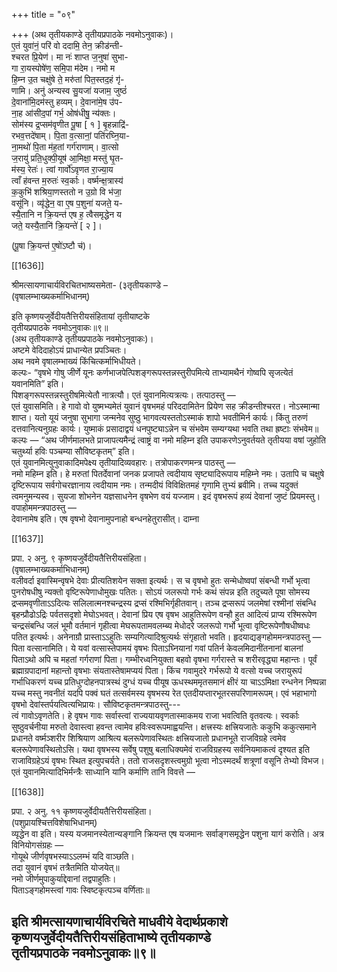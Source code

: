 +++
title = "०९"

+++
(अथ तृतीयकाण्डे तृतीयप्रपाठके नवमोऽनुवाकः)।  
ए॒तं युवा॑नं॒ परि॑ वो ददामि॒ तेन॒ क्रीड॑न्ती-  
श्चरत प्रि॒येण॑। मा नः॑ शाप्त ज॒नुषा॑ सुभा-  
गा रा॒यस्पोषे॑ण॒ समि॒पा म॑देम। नमो म  
हि॒म्न उ॒त चक्षु॑षे ते॒ मरु॑तां पित॒स्तद॒हं गृ॑-  
णामि। अनु॑ अन्यस्व सु॒यजा॑ यजाम॒ जुष्ठं॑  
दे॒वाना॑मि॒दम॑स्तु हव्यम्। दे॒वाना॑मे॒ष उ॑प-  
ना॒ह आ॑सीद॒पां गर्भ॒ ओष॑धीषु॒ न्य॑क्तः।  
सोम॑स्य द्र॒प्सम॑वृणीत पू॒षा [ १ ] बृ॒हन्नाद्रि॑-  
रभव॒त्तदे॑षाम्। पि॒ता व॒त्सानां॒ पति॑रघ्नि॒या-  
ना॒मथो॑ पि॒ता म॑ह॒तां गर्ग॑राणाम्। वा॒त्सो  
ज॒रायु॑ प्रति॒धुक्पी॒यूष॑ आ॒मिक्षा॒ मस्तु॑ घृ॒त-  
म॑स्य॒ रेतः॑। त्वां गार्वो॑ऽवृणत रा॒ज्या॒य  
त्वाँ ह॑वन्त म॒रुतः॑ स्व॒र्काः। वर्ष्मन्क्ष॒त्रास्य॑  
क॒कुभि॑ शश्रिया॒णस्ततो न उ॒ग्रो वि भ॑जा॒  
वसू॑नि। व्यृ॑द्धेन॒ वा ए॒ष प॒शुना॑ यजते॒ य-  
स्यै॒तानि न क्रि॒यन्त॑ एष ह॒ त्वैसमृद्धेन य  
जते॒ यस्यै॒तानि॑ क्रि॒यन्ते॑ [ २ ]।

(पू॒षा क्रि॒यन्त॑ ए॒षो॑ऽष्टौ च॑)।

[[1636]]

श्रीमत्सायणाचार्यविरचितभाष्यसमेता- (३तृतीयकाण्डे –  
(वृषालम्भाख्यकर्माभिधानम्)

इति कृष्णयजुर्वेदीयतैत्तिरीयसंहितायां तृतीयाष्टके  
तृतीयप्रपाठके नवमोऽनुवाकः॥९॥  
(अथ तृतीयकाण्डे तृतीयप्रपाठके नवमोऽनुवाकः)।  
अष्टमे वेदिदाहोऽयं प्राधान्येत प्रपञ्चितः।  
अथ नवमे वृषालम्भाख्यं किंचित्कर्माभिधीयते।  
कल्पः- “वृषभे गोषु जीर्णे यूनः कर्णभाजपेत्पिशङ्गरूपस्तन्नस्तुरीपमित्ये ताभ्यामथैनं गोष्वपि सृजत्येतं यवानमिति” इति।  
पिशङ्गरूपस्तन्नस्तुरीषमित्येतौ नात्रत्यौ। एतं युवानमित्यत्रत्यः। तत्पाठस्तु —  
एतं युवासमिति। हे गावो वो युष्मभ्यमेतं युवानं वृषभमहं परिददामितेन प्रियेण सह क्रीडन्तीश्चरत। नोऽस्मान्मा शाप्त। यतो यूयं जनुषा सुभागा जन्मनेव सुष्ठु भागवत्यस्ततोऽस्माकं शापो भवतीमिर्न कार्यः। किंतु तरुणं दत्तवानित्यनुग्रहः कार्यः। युष्माकं प्रसादाद्वयं धनपुष्ट्याऽन्नेन च संभवेम सम्यग्यथा भवति तथा ह्रष्टाः संभवेम॥  
कल्पः — “अथ जीर्णमालभते प्राजापत्यमैन्द्रं त्वाष्ट्रं वा नमो महिम्न इति उपाकरणेऽनुवर्तयते तृतीयया वषां जुहोति चतुर्थ्या हविः पञ्चम्या सौविष्टकृतम्” इति।  
एतं युवानमित्युनुवाकादिमपेक्ष्य तृतीयादिव्यवहारः। तत्रोपाकरणमन्त्र पाठस्तु —  
नमो महिम्न इति। हे मरुतां पितर्देवानां जनक प्रजापते त्वदीयाय सृष्ट्यादिरूपाय महिम्ने नमः। उतापि च चक्षुषे दृष्टिरूपाय सर्वगोचरज्ञानाय त्वदीयाम नमः। तन्मदीयं विविक्षितमहं गृणामि तुभ्यं ब्रवीमि। तच्च यदुक्तं त्वमनुमन्यस्व। सुयजा शोभनेन यज्ञसाधनेन वृषभेण वयं यज्जाम। इदं वृषभरूपं हव्यं देवानां जुष्टं प्रियमस्तु। वपाहोममन्त्रपाठस्तु —  
देवानामेष इति। एष वृषभो देवानामुपनाहो बन्धनहेतुरासीत्। दाम्ना

[[1637]]

प्रपा. २ अनु. ९ कृष्णयजुर्वेदीयतैत्तिरीयसंहिता।  
(वृषालम्भाख्यकर्माभिधानम्)  
वलीवर्दा इवास्मिन्वृषभे देवाः प्रीत्यतिशयेन सक्ता इत्यर्थः। स च वृषभो हुतः सन्मेधोष्वपां संबन्धी गर्भो भृत्वा पुनरोषधीषु न्यक्तो वृष्टिरूपेणाधोमुखः पतितः। सोऽयं जलरूपो गर्भः कथं संपन्न इति तदुच्यते पूषा सोमस्य द्रप्समवृणीताऽऽदित्यः सलिलात्मनश्चन्द्रस्य द्रप्सं रश्मिभिर्गृहीतवान्। तञ्च द्रप्सरूपं जलमेषां रश्मीनां संबन्धि बृहन्प्रौढोऽद्रिः पर्वतसदृशो मेघोऽभवत्। देवानां प्रिय एष वृषभ आहुतिरूपेण वन्हौ हुत आदित्यं प्राप्य रश्मिरूपेण चन्द्रसंबन्धि जलं भूमौ वर्तमानं गृहीत्वा मेघरूपतामवलम्ब्य मेधोदरे जलरूपो गर्भो भूत्वा वृष्टिरूपेणौषधीष्वधः पतित इत्यर्थः। अनेनाग्रौ प्रास्ताऽऽहुतिः सम्यगित्यादिश्रुत्यर्थः संगृहातो भवति। हृदयाद्यङ्गहोममन्त्रपाठस्तु —  
पिता वत्सानामिति। ये यवां वत्सास्तेपामयं वृषभः पिताऽघ्नियानां गवां पतिर्न केवलमिदानींतनानां बालनां पिताऽथो अपि च महतां गर्गराणां पिता। गम्भीरध्वनियुक्ता बहवो वृषभा गर्गरास्ते च शरीरवृद्ध्या महान्तः। पूर्वं ब्रह्माग्रपादानां महान्तो वृषभाः संयतास्तेषामप्ययं पिता। किंच गवामुदरे गर्भरूपो ये वत्सो यच्च जरायुरूपं गर्भाधिकरणं यच्च प्रतिधुग्दोहनपात्रस्थं दुग्धं यच्च पीयूष ऊधस्थममृतसमानं क्षीरं या चाऽऽमिक्षा रन्धनेन निष्पन्ना यच्च मस्तु नवनीतं यदपि पक्वं घतं तत्सर्वमस्य वृषभस्य रेत एतदीयप्तारभूतरसपरिणामरूपम्। एवं भहाभागो वृषभो देवांस्तर्पयत्वित्यभिप्रायः। सौविष्टकृतमन्त्रपाठस्तु---  
त्वं गावोऽवृणतेति। हे वृषभ गावः सर्वास्त्वां राज्ययायवृणतास्माकमय राजा भवत्विति वृतवत्यः। स्वर्काः सुष्ठुवर्चनीया मरुतो देवास्त्वा हवन्त त्वामेव हविःस्वरूपमाह्वयन्ति। क्षत्त्रस्यः क्षत्त्रियजातेः ककुभि ककुत्समाने प्रधानते वर्ष्मञ्शरीर शिश्रियाण आश्रित्य बलरूपेणावस्थितः क्षत्त्रियजातो प्रधानभूते राजविग्रहे त्वमेव बलरूपेणावस्थितोऽसि। यथा वृषभस्य सर्वेषु पशुषु बलाधिक्यमेवं राजविग्रहस्य सर्वनियमाकत्वं दृश्यत इति राजाविग्रहेऽयं वृषभः स्थित इत्युपचर्यते। ततो राजसदृशस्त्वमुग्रो भूत्वा नोऽस्मदर्थं शत्रूणां वसूनि तेभ्यो विभज। एतं युवानमित्यादिभिर्मन्त्रैः साध्यानि यानि कर्माणि तानि विवत्ते —

[[1638]]

प्रपा. २ अनु. ११ कृष्णयजुर्वेदीयतैत्तिरीयसंहिता।  
(पशुप्रायश्चित्तविशेषाभिधानम्)  
व्यृद्धेन वा इति। यस्य यजमानस्येतान्यङ्गानि क्रियन्त एष यजमानः सर्वाङ्गसमृद्धेन पशुना यागं करोति। अत्र विनियोगसंग्रहः —  
गोयूथे जीर्णवृषभस्याऽऽलम्भं यदि वाञ्छति।  
तदा युवानं वृषभं तत्रैतमिति योजयेत्॥  
नमो जीर्णमुपाकुर्याद्देवानां तद्वपाहुतिः।  
पिताऽङ्गहोमस्त्वां गावः स्विष्टकृत्पञ्च वर्णिताः॥

इति श्रीमत्सायणाचार्यविरचिते माधवीये वेदार्थप्रकाशे कृष्णयजुर्वेदीयतैत्तिरीयसंहिताभाष्ये तृतीयकाण्डे  
तृतीयप्रपाठके नवमोऽनुवाकः॥९॥  
-----------  
